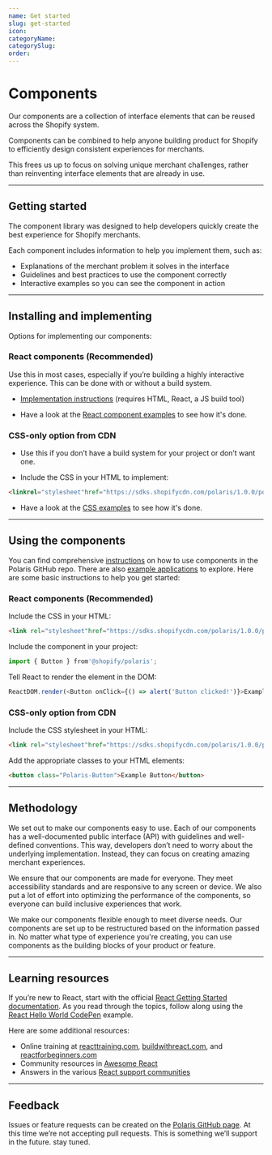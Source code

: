 ```yaml
---
name: Get started
slug: get-started
icon:
categoryName:
categorySlug:
order:
---
```


# Components

Our components are a collection of interface elements that can be reused across the Shopify system.

Components can be combined to help anyone building product for Shopify to efficiently design consistent experiences for merchants.

This frees us up to focus on solving unique merchant challenges, rather than reinventing interface elements that are already in use.

---

## Getting started

The component library was designed to help developers quickly create the best experience for Shopify merchants.

Each component includes information to help you implement them, such as:

- Explanations of the merchant problem it solves in the interface
- Guidelines and best practices to use the component correctly
- Interactive examples so you can see the component in action

---

## Installing and implementing

Options for implementing our components:

### React components (Recommended)

Use this in most cases, especially if you’re building a highly interactive experience. This can be done with or without a build system.

- [Implementation instructions](https://github.com/Shopify/polaris) (requires HTML, React, a JS build tool)

- Have a look at the [React component examples](https://github.com/Shopify/polaris/tree/master/examples) to see how it's done.

### CSS-only option from CDN

- Use this if you don’t have a build system for your project or don’t want one.

- Include the CSS in your HTML to implement:

```html
<linkrel="stylesheet"href="https://sdks.shopifycdn.com/polaris/1.0.0/polaris.css">
```

- Have a look at the [CSS examples](https://github.com/Shopify/polaris/tree/master/examples/cdn-styles) to see how it's done.

---

## Using the components

You can find comprehensive [instructions](https://github.com/Shopify/polaris) on how to use components in the Polaris GitHub repo. There are also [example applications](https://github.com/Shopify/polaris/tree/master/examples) to explore. Here are some basic instructions to help you get started:

### React components (Recommended)

Include the CSS in your HTML:

```html
<link rel="stylesheet"href="https://sdks.shopifycdn.com/polaris/1.0.0/polaris.css">
```

Include the component in your project:

```javascript
import { Button } from'@shopify/polaris';
```

Tell React to render the element in the DOM:

```javascript
ReactDOM.render(<Button onClick={() => alert('Button clicked!')}>Example button</Button>, domContainerNode);
```

### CSS-only option from CDN

Include the CSS stylesheet in your HTML:

```html
<link rel="stylesheet"href="https://sdks.shopifycdn.com/polaris/1.0.0/polaris.css">
```

Add the appropriate classes to your HTML elements:

```html
<button class="Polaris-Button">Example Button</button>
```

---

## Methodology

We set out to make our components easy to use. Each of our components has a well-documented public interface (API) with guidelines and well-defined conventions. This way, developers don’t need to worry about the underlying implementation. Instead, they can focus on creating amazing merchant experiences.

We ensure that our components are made for everyone. They meet accessibility standards and are responsive to any screen or device. We also put a lot of effort into optimizing the performance of the components, so everyone can build inclusive experiences that work.

We make our components flexible enough to meet diverse needs. Our components are set up to be restructured based on the information passed in. No matter what type of experience you're creating, you can use components as the building blocks of your product or feature.

---

## Learning resources

If you’re new to React, start with the official [React Getting Started documentation](https://facebook.github.io/react/docs/hello-world.html). As you read through the topics, follow along using the [React Hello World CodePen](http://codepen.io/gaearon/pen/ZpvBNJ?editors=0010) example.

Here are some additional resources:

- Online training at [reacttraining.com](https://reacttraining.com/), [buildwithreact.com](http://buildwithreact.com), and [reactforbeginners.com](https://reactforbeginners.com)
- Community resources in [Awesome React](https://github.com/enaqx/awesome-react)
- Answers in the various [React support communities](https://facebook.github.io/react/community/support.html)

---

## Feedback

Issues or feature requests can be created on the [Polaris GitHub page](https://github.com/Shopify/polaris/). At this time we’re not accepting pull requests. This is something we’ll support in the future. stay tuned.
